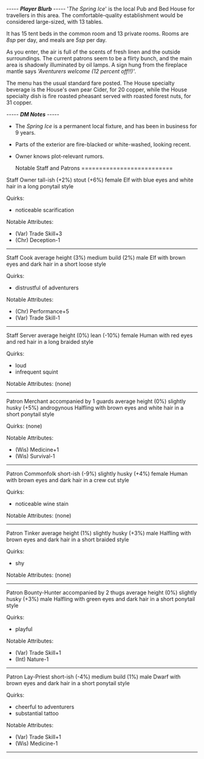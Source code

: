 
 *-----                        **Player Blurb**                        -----*
'*The Spring Ice*' is the local Pub and Bed House for travellers in this area. The comfortable-quality establishment would be considered large-sized, with 13 tables.

It has 15 tent beds in the common room and 13 private rooms. Rooms are *8sp* per day, and meals are *5sp* per day.

As you enter, the air is full of the scents of fresh linen and the outside surroundings. The current patrons seem to be a flirty bunch,  and the main area is shadowly illuminated by oil lamps.  A sign hung from the fireplace mantle says _'Aventurers welcome (12 percent off!!)'_.

The menu has the usual standard fare posted. The House specialty beverage is the House's own pear Cider, for 20 copper, while the House specialty dish is fire roasted pheasant served with roasted forest nuts, for 31 copper.

 *-----                          **DM Notes**                          -----*

* The *Spring Ice* is a permanent local fixture, and has been in business for 9 years.
* Parts of the exterior are fire-blacked or white-washed, looking recent.
* Owner knows plot-relevant rumors.

  Notable Staff and Patrons
 ==========================

Staff Owner
 tall-ish (+2%) stout (+6%) female Elf
 with blue eyes and white hair in a long ponytail style

 Quirks:

* noticeable scarification

 Notable Attributes:

* (Var) Trade Skill+3
* (Chr) Deception-1

 -----  -----  -----

Staff Cook
 average height (3%) medium build (2%) male Elf
 with brown eyes and dark hair in a short loose style

 Quirks:

* distrustful of adventurers

 Notable Attributes:

* (Chr) Performance+5
* (Var) Trade Skill-1

 -----  -----  -----

Staff Server
 average height (0%) lean (-10%) female Human
 with red eyes and red hair in a long braided style

 Quirks:

* loud
* infrequent squint

 Notable Attributes:
 (none)
 -----  -----  -----

Patron Merchant accompanied by 1 guards
 average height (0%) slightly husky (+5%) androgynous Halfling
 with brown eyes and white hair in a short ponytail style

 Quirks:
 (none)

 Notable Attributes:

* (Wis) Medicine+1
* (Wis) Survival-1

 -----  -----  -----

Patron Commonfolk
 short-ish (-9%) slightly husky (+4%) female Human
 with brown eyes and dark hair in a crew cut style

 Quirks:

* noticeable wine stain

 Notable Attributes:
 (none)
 -----  -----  -----

Patron Tinker
 average height (1%) slightly husky (+3%) male Halfling
 with brown eyes and dark hair in a short braided style

 Quirks:

* shy

 Notable Attributes:
 (none)
 -----  -----  -----

Patron Bounty-Hunter accompanied by 2 thugs
 average height (0%) slightly husky (+3%) male Halfling
 with green eyes and dark hair in a short ponytail style

 Quirks:

* playful

 Notable Attributes:

* (Var) Trade Skill+1
* (Int) Nature-1

 -----  -----  -----

Patron Lay-Priest
 short-ish (-4%) medium build (1%) male Dwarf
 with brown eyes and dark hair in a short ponytail style

 Quirks:

* cheerful to adventurers
* substantial tattoo

 Notable Attributes:

* (Var) Trade Skill+1
* (Wis) Medicine-1

 -----  -----  -----
